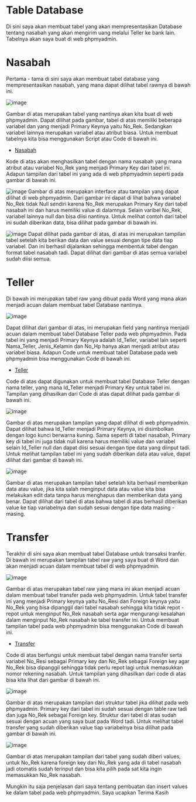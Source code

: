 # Table Database
Di sini saya akan membuat tabel yang akan mempresentasikan Database tentang nasabah yang akan mengirim uang melalui Teller ke bank lain. Tabelnya akan saya buat di web phpmyadmin.

# Nasabah
Pertama - tama di sini saya akan membuat tabel database yang mempresentasikan nasabah, yang mana dapat dilihat tabel rawnya di bawah ini.

![image](https://github.com/Ridhohertaputra/Database-Table/assets/131152285/65bc7af0-2858-42ad-9478-0382b1d071eb)

Gambar di atas merupakan tabel yang nantinya akan kita buat di web phpmyadmin. Dapat dilihat pada gambar, tabel di atas memiliki beberapa variabel dan yang menjadi Primary Keynya yaitu No_Rek. Sedangkan variabel lainnya merupakan variabel atau atribut biasa. Untuk membuat tabelnya kita bisa menggunakan Script atau Code di bawah ini.
* [Nasabah](https://github.com/Ridhohertaputra/Database-Table/blob/main/nasabah.sql)

Kode di atas akan menghasilkan tabel dengan nama nasabah yang mana atribut atau variabel No_Rek yang menjadi Primary Key dari tabel ini. Adapun tampilan dari tabel ini yang ada di web phpmyadmin seperti pada gambar di bawah ini.

![image](https://github.com/Ridhohertaputra/Database-Table/assets/131152285/9d8853ae-6e62-4883-a492-62fc6088d232)
Gambar di atas merupakan interface atau tampilan yang dapat dilihat di web phpmyadmin. Dari gambar ini dapat di lihat bahwa variabel No_Rek tidak Null sendiri karena No_Rek merupakan Primary Key dari tabel nasabah ini dan harus memiliki value di dalamnya. Selain varibel No_Rek, variabel lainnya null dan bisa diisi nantinya. Untuk melihat contoh dari tabel ini sudah diberikan data, bisa dilihat pada gambar di bawah ini.

![image](https://github.com/Ridhohertaputra/Database-Table/assets/131152285/22d02d0e-8948-4de5-af69-fff96aa060c7)
Dapat dilihat pada gambar di atas, di atas ini merupakan tampilan tabel setelah kita berikan data dan value sesuai dengan tipe data tiap variabel. Dan ini berhasil dijalankan sehingga membentuk tabel dengan format tabel nasabah tadi. Dapat dilihat dari gambar di atas semua variabel sudah diisi semua.

# Teller
Di bawah ini merupakan tabel raw yang dibuat pada Word yang mana akan menjadi acuan dalam membuat tabel Database nantinya.

![image](https://github.com/Ridhohertaputra/Database-Table/assets/131152285/1b346d1c-09cf-4807-aa83-9e784fdd19b7)

Dapat dilihat dari gambar di atas, ini merupakan field yang nantinya menjadi acuan dalam membuat tabel Database Teller pada web phpmyadmin. Pada tabel ini yang menjadi Primary Keynya adalah Id_Teller, variabel lain seperti Nama_Teller, Jenis_Kelamin dan No_Hp hanya akan menjadi atribut atau variabel biasa. Adapun Code untuk membuat tabel Database pada web phpmyadmin bisa menggunakan Code di bawah ini.
* [Teller](https://github.com/Ridhohertaputra/Database-Table/edit/main/teller.sql)

Code di atas dapat digunakan untuk membuat tabel Database Teller dengan nama teller, yang mana Id_Teller menjadi Primary Key untuk tabel ini. Tampilan yang dihasilkan dari Code di atas dapat dilihat pada gambar di bawah ini.

![image](https://github.com/Ridhohertaputra/Database-Table/assets/131152285/4aa60590-e649-4bb0-8dc2-6cfa5dd027c4)

Gambar di atas merupakan tampilan yang dapat dilihat di web phpmyadmin. Dapat dilihat bahwa Id_Teller menjadi Primary Keynya, ini disimbolkan dengan logo kunci berwarna kuning. Sama seperti di tabel nasabah, Primary key di tabel ini juga tidak null karena harus memiliki value dan variabel selain Id_Teller null dan dapat diisi sesuai dengan tipe data yang diinput tadi. Untuk melihat tampilan tabel ini yang sudah diberikan data atau value, dapat dilihat dari gambar di bawah ini.

![image](https://github.com/Ridhohertaputra/Database-Table/assets/131152285/8e26ed4d-f843-4ce5-aaa0-6003fe7f1b67)

Gambar di atas merupakan tampilan tabel setelah kita berhasil memberikan data atau value, jika kita salah menginput data atau value kita bisa melakukan edit data tanpa harus menghapus dan memberikan data yang benar. Dapat dilihat dari tabel di atas bahwa tabel di atas berhasil diberikan value ke tiap variabelnya dan sudah sesuai dengan tipe data masing - masing.

# Transfer
Terakhir di sini saya akan membuat tabel Database untuk transaksi tranfer. Di bawah ini merupakan tampilan tabel raw yang saya buat di Word dan akan menjadi acuan dalam membuat tabel di web phpmyadmin.

![image](https://github.com/Ridhohertaputra/Database-Table/assets/131152285/d4c21f38-4c95-42da-828c-85667aa1d7d9)

Gambar di atas merupakan tabel raw yang mana ini akan menjadi acuan dalam membuat tabel transfer pada web phpmyadmin. Untuk tabel transfer ini yang menjadi Primary keynya yaitu No_Resi dan Foreign keynya yaitu No_Rek yang bisa dipanggil dari tabel nasabah sehingga kita tidak repot - repot untuk menginput No_Rek nasabah serta agar mengurangi kesalahan dalam menginput No_Rek nasabah ke tabel transfer ini. Untuk membuat tampilan tabel pada web phpmyadmin bisa menggunakan Code di bawah ini.
* [Transfer](https://github.com/Ridhohertaputra/Database-Table/edit/main/transfer.sql)

Code di atas berfungsi untuk membuat tabel dengan nama transfer serta variabel No_Resi sebagai Primary key dan No_Rek sebagai Foreign key agar No_Rek bisa dipanggil sehingga tidak perlu repot lagi untuk memasukkan nomor rekening nasabah. Untuk tampilan yang dihasilkan dari code di atas bisa kita lihat dari gambar di bawah ini.

![image](https://github.com/Ridhohertaputra/Database-Table/assets/131152285/a7b7984e-acce-471f-82de-8325ea647f0c)

Gambar di atas merupakan tampilan dari struktur tabel jika dilihat pada web phpmyadmin. Primary key dari tabel ini sudah sesuai dengan table raw tadi dan juga No_Rek sebagai Foreign key. Struktur dari tabel di atas sudah sesuai dengan acuan yang saya buat pada Word tadi. Untuk melihat tabel transfer yang sudah diberikan value tiap variabelnya bisa dilihat pada gambar di bawah ini.

![image](https://github.com/Ridhohertaputra/Database-Table/assets/131152285/4f7d9ed6-59ef-412e-af8e-47ba89dbaaa9)

Gambar di atas merupakan tampilan dari tabel yang sudah diberi values, untuk No_Rek karena foreign key dari No_Rek yang ada di tabel nasabah jadi otomatis sudah terinput dan bisa kita pilih pada sat kita ingin memasukkan No_Rek nasabah.

Mungkin itu saja penjelasan dari saya tentang pembuatan dan insert values ke dalam tabel pada web phpmyadmin. Saya ucapkan Terima Kasih



 

